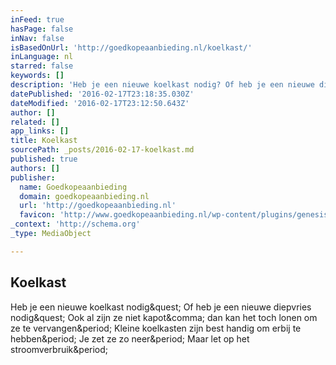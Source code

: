 ```yaml
---
inFeed: true
hasPage: false
inNav: false
isBasedOnUrl: 'http://goedkopeaanbieding.nl/koelkast/'
inLanguage: nl
starred: false
keywords: []
description: 'Heb je een nieuwe koelkast nodig? Of heb je een nieuwe diepvries nodig? Ook al zijn ze niet kapot, dan kan het toch lonen om ze te vervangen. Kleine koelkasten zijn best handig om erbij te hebben. Je zet ze zo neer. Maar let op het stroomverbruik.'
datePublished: '2016-02-17T23:18:35.030Z'
dateModified: '2016-02-17T23:12:50.643Z'
author: []
related: []
app_links: []
title: Koelkast
sourcePath: _posts/2016-02-17-koelkast.md
published: true
authors: []
publisher:
  name: Goedkopeaanbieding
  domain: goedkopeaanbieding.nl
  url: 'http://goedkopeaanbieding.nl'
  favicon: 'http://www.goedkopeaanbieding.nl/wp-content/plugins/genesis-favicon-uploader/favicons/favicon-46.ico'
_context: 'http://schema.org'
_type: MediaObject

---
```

<article style=""><h1>Koelkast</h1><p>Heb je een nieuwe koelkast nodig&amp;quest; Of heb je een nieuwe diepvries nodig&amp;quest; Ook al zijn ze niet kapot&amp;comma; dan kan het toch lonen om ze te vervangen&amp;period; Kleine koelkasten zijn best handig om erbij te hebben&amp;period; Je zet ze zo neer&amp;period; Maar let op het stroomverbruik&amp;period;</p></article>